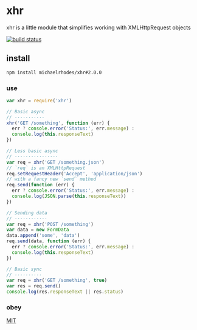# xhr

xhr is a little module that simplifies working with XMLHttpRequest objects

[![build status](https://travis-ci.org/michaelrhodes/xhr.svg?branch=master)](https://travis-ci.org/michaelrhodes/xhr)

## install

```sh
npm install michaelrhodes/xhr#2.0.0
```

### use

```js
var xhr = require('xhr')

// Basic async
// ···········
xhr('GET /something', function (err) {
  err ? console.error('Status:', err.message) :
  console.log(this.responseText)
})

// Less basic async
// ················
var req = xhr('GET /something.json')
// `req` is an XMLHttpRequest
req.setRequestHeader('Accept', 'application/json')
// with a fancy new `send` method
req.send(function (err) {
  err ? console.error('Status:', err.message) :
  console.log(JSON.parse(this.responseText))
})

// Sending data
// ············
var req = xhr('POST /something')
var data = new FormData
data.append('some', 'data')
req.send(data, function (err) {
  err ? console.error('Status:', err.message) :
  console.log(this.responseText)
})

// Basic sync
// ··········
var req = xhr('GET /something', true)
var res = req.send()
console.log(res.responseText || res.status)
```

### obey
[MIT](http://opensource.org/licenses/MIT)

